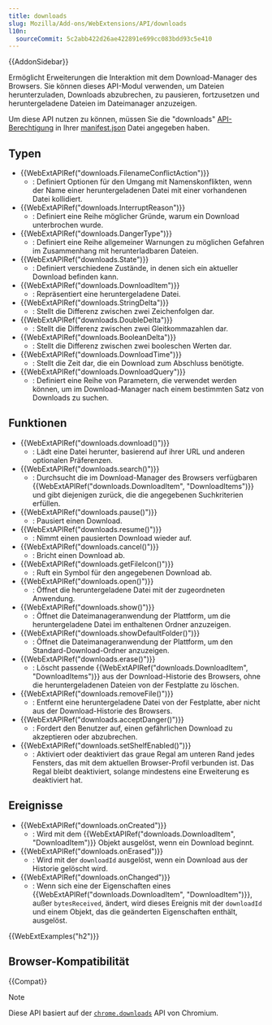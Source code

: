 ```yaml
---
title: downloads
slug: Mozilla/Add-ons/WebExtensions/API/downloads
l10n:
  sourceCommit: 5c2abb422d26ae422891e699cc083bdd93c5e410
---
```


{{AddonSidebar}}

Ermöglicht Erweiterungen die Interaktion mit dem Download-Manager des Browsers. Sie können dieses API-Modul verwenden, um Dateien herunterzuladen, Downloads abzubrechen, zu pausieren, fortzusetzen und heruntergeladene Dateien im Dateimanager anzuzeigen.

Um diese API nutzen zu können, müssen Sie die "downloads" [API-Berechtigung](/de/docs/Mozilla/Add-ons/WebExtensions/manifest.json/permissions#api_permissions) in Ihrer [manifest.json](/de/docs/Mozilla/Add-ons/WebExtensions/manifest.json) Datei angegeben haben.

## Typen

- {{WebExtAPIRef("downloads.FilenameConflictAction")}}
  - : Definiert Optionen für den Umgang mit Namenskonflikten, wenn der Name einer heruntergeladenen Datei mit einer vorhandenen Datei kollidiert.
- {{WebExtAPIRef("downloads.InterruptReason")}}
  - : Definiert eine Reihe möglicher Gründe, warum ein Download unterbrochen wurde.
- {{WebExtAPIRef("downloads.DangerType")}}
  - : Definiert eine Reihe allgemeiner Warnungen zu möglichen Gefahren im Zusammenhang mit herunterladbaren Dateien.
- {{WebExtAPIRef("downloads.State")}}
  - : Definiert verschiedene Zustände, in denen sich ein aktueller Download befinden kann.
- {{WebExtAPIRef("downloads.DownloadItem")}}
  - : Repräsentiert eine heruntergeladene Datei.
- {{WebExtAPIRef("downloads.StringDelta")}}
  - : Stellt die Differenz zwischen zwei Zeichenfolgen dar.
- {{WebExtAPIRef("downloads.DoubleDelta")}}
  - : Stellt die Differenz zwischen zwei Gleitkommazahlen dar.
- {{WebExtAPIRef("downloads.BooleanDelta")}}
  - : Stellt die Differenz zwischen zwei booleschen Werten dar.
- {{WebExtAPIRef("downloads.DownloadTime")}}
  - : Stellt die Zeit dar, die ein Download zum Abschluss benötigte.
- {{WebExtAPIRef("downloads.DownloadQuery")}}
  - : Definiert eine Reihe von Parametern, die verwendet werden können, um im Download-Manager nach einem bestimmten Satz von Downloads zu suchen.

## Funktionen

- {{WebExtAPIRef("downloads.download()")}}
  - : Lädt eine Datei herunter, basierend auf ihrer URL und anderen optionalen Präferenzen.
- {{WebExtAPIRef("downloads.search()")}}
  - : Durchsucht die im Download-Manager des Browsers verfügbaren {{WebExtAPIRef("downloads.DownloadItem", "DownloadItems")}} und gibt diejenigen zurück, die die angegebenen Suchkriterien erfüllen.
- {{WebExtAPIRef("downloads.pause()")}}
  - : Pausiert einen Download.
- {{WebExtAPIRef("downloads.resume()")}}
  - : Nimmt einen pausierten Download wieder auf.
- {{WebExtAPIRef("downloads.cancel()")}}
  - : Bricht einen Download ab.
- {{WebExtAPIRef("downloads.getFileIcon()")}}
  - : Ruft ein Symbol für den angegebenen Download ab.
- {{WebExtAPIRef("downloads.open()")}}
  - : Öffnet die heruntergeladene Datei mit der zugeordneten Anwendung.
- {{WebExtAPIRef("downloads.show()")}}
  - : Öffnet die Dateimanageranwendung der Plattform, um die heruntergeladene Datei im enthaltenen Ordner anzuzeigen.
- {{WebExtAPIRef("downloads.showDefaultFolder()")}}
  - : Öffnet die Dateimanageranwendung der Plattform, um den Standard-Download-Ordner anzuzeigen.
- {{WebExtAPIRef("downloads.erase()")}}
  - : Löscht passende {{WebExtAPIRef("downloads.DownloadItem", "DownloadItems")}} aus der Download-Historie des Browsers, ohne die heruntergeladenen Dateien von der Festplatte zu löschen.
- {{WebExtAPIRef("downloads.removeFile()")}}
  - : Entfernt eine heruntergeladene Datei von der Festplatte, aber nicht aus der Download-Historie des Browsers.
- {{WebExtAPIRef("downloads.acceptDanger()")}}
  - : Fordert den Benutzer auf, einen gefährlichen Download zu akzeptieren oder abzubrechen.
- {{WebExtAPIRef("downloads.setShelfEnabled()")}}
  - : Aktiviert oder deaktiviert das graue Regal am unteren Rand jedes Fensters, das mit dem aktuellen Browser-Profil verbunden ist. Das Regal bleibt deaktiviert, solange mindestens eine Erweiterung es deaktiviert hat.

## Ereignisse

- {{WebExtAPIRef("downloads.onCreated")}}
  - : Wird mit dem {{WebExtAPIRef("downloads.DownloadItem", "DownloadItem")}} Objekt ausgelöst, wenn ein Download beginnt.
- {{WebExtAPIRef("downloads.onErased")}}
  - : Wird mit der `downloadId` ausgelöst, wenn ein Download aus der Historie gelöscht wird.
- {{WebExtAPIRef("downloads.onChanged")}}
  - : Wenn sich eine der Eigenschaften eines {{WebExtAPIRef("downloads.DownloadItem", "DownloadItem")}}, außer `bytesReceived`, ändert, wird dieses Ereignis mit der `downloadId` und einem Objekt, das die geänderten Eigenschaften enthält, ausgelöst.

{{WebExtExamples("h2")}}

## Browser-Kompatibilität

{{Compat}}

> [!NOTE]
> Diese API basiert auf der [`chrome.downloads`](https://developer.chrome.com/docs/extensions/reference/api/downloads) API von Chromium.
